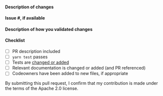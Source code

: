 <!--
Please make sure to read the Pull Request Guidelines:
https://github.com/aws-amplify/amplify-js/blob/main/CONTRIBUTING.md#pull-requests
-->

#### Description of changes
<!--
Thank you for your Pull Request! Please provide a description above and review
the requirements below.
-->


#### Issue #, if available
<!-- Also, please reference any associated PRs for documentation updates. -->



#### Description of how you validated changes



#### Checklist
<!-- Remove items that do not apply. For completed items, change [ ] to [x]. -->

- [ ] PR description included
- [ ] `yarn test` passes
- [ ] Tests are [changed or added](https://github.com/aws-amplify/amplify-js/blob/main/CONTRIBUTING.md#steps-towards-contributions)
- [ ] Relevant documentation is changed or added (and PR referenced)
- [ ] Codeowners have been added to new files, if appropriate
      
By submitting this pull request, I confirm that my contribution is made under the terms of the Apache 2.0 license.
